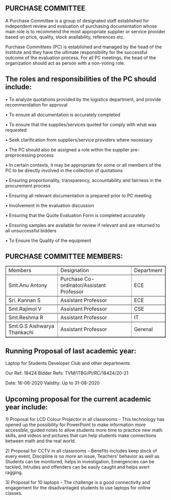 <h2>PURCHASE COMMITTEE</h2>
<p>A Purchase Committee is a group of designated staff established for independent review and evaluation of purchasing documentation whose main role is to recommend the most appropriate supplier or service provider based on price, quality, stock availability, references etc.</p>
<p>Purchase Committees (PC) is established and managed by the head of the Institute and they have the ultimate responsibility for the successful outcome of the evaluation process. For all PC meetings, the head of the organization should act as person with a non-voting role.</p>
<p></p>
<h2>The roles and responsibilities of the PC should include:</h2>
<p>•	To analyze quotations provided by the logistics department, and provide recommendation for approval</p>
<p>•	To ensure all documentation is accurately completed</p>
<p>•	To ensure that the supplies/services quoted for comply with what was requested</p>
<p>•	Seek clarification from suppliers/service providers where necessary</p>
<p>•	The PC should also be assigned a role within the supplier pre-preprocessing process</p>
<p>•	In certain contexts, it may be appropriate for some or all members of the PC to be directly involved in the collection of quotations</p>
<p>•	Ensuring proportionality, transparency, accountability and fairness in the procurement process</p>
<p>•	Ensuring all relevant documentation is prepared prior to PC meeting</p>
<p>•	Involvement in the evaluation discussion</p>
<p>•	Ensuring that the Quote Evaluation Form is completed accurately</p>
<p>•	Ensuring samples are available for review if relevant and are returned to all unsuccessful bidders</p>
<p>•	To Ensure the Quality of the equipment</p>
<p></p>
<h2>PURCHASE COMMITTEE MEMBERS:</h2>
<table border="1">
<strong><tr><td>Members</td><td>Designation</td><td>Department</td></tr></strong>
<tr><td>Smt.Anu Antony </td><td>Purchase Co-ordinator/Assistant Professor</td><td> ECE</td></tr>
<tr><td>Sri. Kannan S </td><td>Assistant Professor</td><td>ECE</td></tr>
<tr><td>Smt.Rajimol V </td><td>Assistant Professor</td><td>CSE</td></tr>
<tr><td>Smt.Reshma R </td><td>Assistant Professor</td><td>IT</td></tr>
<tr><td>Smt.G.S Aishwarya Thankachi </td><td>Assistant Professor</td><td>Gerenal</td></tr>
</table>
<p></p>
<h2>Running Proposal of last academic year: </h2>
<p>Laptop for Students Developer Club and other departments</p>
<p>Our Ref: 18424						Bidder Refs: TVM/ITBG/PI/RC/18424/20-21</p>
<p>Date: 16-06-2020					Validity: Up to 31-08-2020</p>
<p></p>
<h2>Upcoming proposal for the current academic year include:</h2>
<p>1)	Proposal for LCD Colour Projector in all classrooms - This technology has opened up the possibility for PowerPoint to make information more accessible, guided notes to allow students more time to practice new math skills, and videos and pictures that can help students make connections between math and the real world.</p>
<p>2)	Proposal for CCTV in all classrooms – Benefits includes keep stock of every event, Discipline is no more an issue, Teachers’ behavior as well as Students can be monitored, helps in investigation, Emergencies can be tackled, Intrudes and offenders can be easily caught and helps avert ragging.</p>
<p>3)	Proposal for 10 laptops - The challenge is a good connectivity and engagement for the disadvantaged students to use laptops for online classes.</p>
<p></p>
</div>